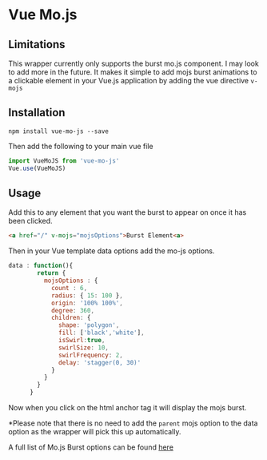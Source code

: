 # Vue Mo.js


## Limitations
This wrapper currently only supports the burst mo.js component. I may look to add more in the future. It makes it simple to add mojs burst animations to a clickable element in your Vue.js application by adding the vue directive `v-mojs`

## Installation 

`npm install vue-mo-js --save`

Then add the following to your main vue file 

```javascript
import VueMoJS from 'vue-mo-js'
Vue.use(VueMoJS)
```

## Usage

Add this to any element that you want the burst to appear on once it has been clicked.

```html
<a href="/" v-mojs="mojsOptions">Burst Element<a>
```

Then in your Vue template data options add the mo-js options.

```javascript
data : function(){
        return {
          mojsOptions : {
            count : 6,
            radius: { 15: 100 },
            origin: '100% 100%',
            degree: 360,
            children: {
              shape: 'polygon',
              fill: ['black','white'],
              isSwirl:true,
              swirlSize: 10,
              swirlFrequency: 2,
              delay: 'stagger(0, 30)'
            }
          }
        }
      }
```

Now when you click on the html anchor tag it will display the mojs burst. 

*Please note that there is no need to add the `parent` mojs option to the data option as the wrapper will pick this up automatically.

A full list of Mo.js Burst options can be found [here](https://github.com/legomushroom/mojs/blob/master/api/burst.md)



